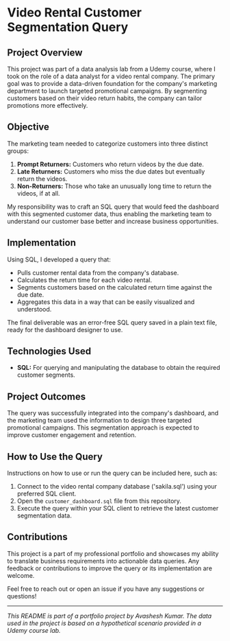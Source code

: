 # Video Rental Customer Segmentation Query

## Project Overview

This project was part of a data analysis lab from a Udemy course, where I took on the role of a data analyst for a video rental company. The primary goal was to provide a data-driven foundation for the company's marketing department to launch targeted promotional campaigns. By segmenting customers based on their video return habits, the company can tailor promotions more effectively.

## Objective

The marketing team needed to categorize customers into three distinct groups:

1. **Prompt Returners:** Customers who return videos by the due date.
2. **Late Returners:** Customers who miss the due dates but eventually return the videos.
3. **Non-Returners:** Those who take an unusually long time to return the videos, if at all.

My responsibility was to craft an SQL query that would feed the dashboard with this segmented customer data, thus enabling the marketing team to understand our customer base better and increase business opportunities.

## Implementation

Using SQL, I developed a query that:

- Pulls customer rental data from the company's database.
- Calculates the return time for each video rental.
- Segments customers based on the calculated return time against the due date.
- Aggregates this data in a way that can be easily visualized and understood.

The final deliverable was an error-free SQL query saved in a plain text file, ready for the dashboard designer to use.

## Technologies Used

- **SQL:** For querying and manipulating the database to obtain the required customer segments.

## Project Outcomes

The query was successfully integrated into the company's dashboard, and the marketing team used the information to design three targeted promotional campaigns. This segmentation approach is expected to improve customer engagement and retention.

## How to Use the Query

Instructions on how to use or run the query can be included here, such as:

1. Connect to the video rental company database ('sakila.sql') using your preferred SQL client.
2. Open the `customer_dashboard.sql` file from this repository.
3. Execute the query within your SQL client to retrieve the latest customer segmentation data.

## Contributions

This project is a part of my professional portfolio and showcases my ability to translate business requirements into actionable data queries. Any feedback or contributions to improve the query or its implementation are welcome.

Feel free to reach out or open an issue if you have any suggestions or questions!

---

*This README is part of a portfolio project by Avashesh Kumar. The data used in the project is based on a hypothetical scenario provided in a Udemy course lab.*
